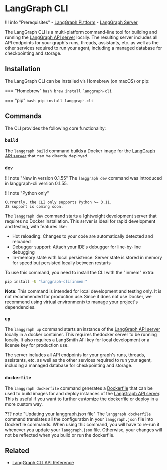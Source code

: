 # LangGraph CLI

!!! info "Prerequisites"
    - [LangGraph Platform](./langgraph_platform.md)
    - [LangGraph Server](./langgraph_server.md)

The LangGraph CLI is a multi-platform command-line tool for building and running the [LangGraph API server](./langgraph_server.md) locally. The resulting server includes all API endpoints for your graph's runs, threads, assistants, etc. as well as the other services required to run your agent, including a managed database for checkpointing and storage.

## Installation

The LangGraph CLI can be installed via Homebrew (on macOS) or pip:

=== "Homebrew"
    ```bash
    brew install langgraph-cli
    ```

=== "pip" 
    ```bash
    pip install langgraph-cli
    ```

## Commands

The CLI provides the following core functionality:

### `build`

The `langgraph build` command builds a Docker image for the [LangGraph API server](./langgraph_server.md) that can be directly deployed.

### `dev`

!!! note "New in version 0.1.55"
    The `langgraph dev` command was introduced in langgraph-cli version 0.1.55.

!!! note "Python only"

    Currently, the CLI only supports Python >= 3.11.
    JS support is coming soon.

The `langgraph dev` command starts a lightweight development server that requires no Docker installation. This server is ideal for rapid development and testing, with features like:

- Hot reloading: Changes to your code are automatically detected and reloaded
- Debugger support: Attach your IDE's debugger for line-by-line debugging
- In-memory state with local persistence: Server state is stored in memory for speed but persisted locally between restarts

To use this command, you need to install the CLI with the "inmem" extra:

```bash
pip install -U "langgraph-cli[inmem]"
```

**Note**: This command is intended for local development and testing only. It is not recommended for production use. Since it does not use Docker, we recommend using virtual environments to manage your project's dependencies.

### `up`

The `langgraph up` command starts an instance of the [LangGraph API server](./langgraph_server.md) locally in a docker container. This requires thedocker server to be running locally. It also requires a LangSmith API key for local development or a license key for production use.

The server includes all API endpoints for your graph's runs, threads, assistants, etc. as well as the other services required to run your agent, including a managed database for checkpointing and storage.

### `dockerfile`

The `langgraph dockerfile` command generates a [Dockerfile](https://docs.docker.com/reference/dockerfile/) that can be used to build images for and deploy instances of the [LangGraph API server](./langgraph_server.md). This is useful if you want to further customize the dockerfile or deploy in a more custom way.

??? note "Updating your langgraph.json file"
    The `langgraph dockerfile` command translates all the configuration in your `langgraph.json` file into Dockerfile commands. When using this command, you will have to re-run it whenever you update your `langgraph.json` file. Otherwise, your changes will not be reflected when you build or run the dockerfile.

## Related

- [LangGraph CLI API Reference](../cloud/reference/cli.md)
